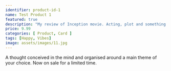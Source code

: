 ```yaml
---
identifier: product-id-1
name: Test Product 1
featured: true
description: "My review of Inception movie. Acting, plot and something else in this short description."
price: 9.99
categories: [ Product, Card ]
tags: [Happy, Vibes]
image: assets/images/11.jpg
---
```

A thought conceived in the mind and organised around a main theme of your choice. Now on sale for a limited time.

